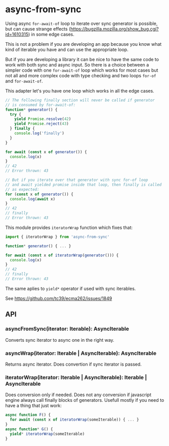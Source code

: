 # async-from-sync

Using async `for-await-of` loop to iterate over sync generator is possible, but can cause strange effects (https://bugzilla.mozilla.org/show_bug.cgi?id=1610315) in some edge cases.

This is not a problem if you are developing an app because you know what kind of iterable you have and can use the appropriate loop.

But if you are developing a library it can be nice to have the same code to work with both sync and async input. So there is a choice between a simpler code with one `for-await-of` loop which works for most cases but not all and more complex code with type checking and two loops `for-of` and `for-await-of`.

This adapter let's you have one loop which works in all the edge cases.

```js
// The following finally section will never be called if generator
// is consumed by for-await-of:
function* generator() {
  try {
    yield Promise.resolve(42)
    yield Promise.reject(43)
  } finally {
    console.log('finally')
  }
}

for await (const x of generator()) {
  console.log(x)
}
// 42
// Error thrown: 43

// But if you iterate over that generator with sync for-of loop
// and await yielded promise inside that loop, then finally is called
// as expected:
for (const x of generator()) {
  console.log(await x)
}
// 42
// finally
// Error thrown: 43
```

This module provides `iteratorWrap` function which fixes that:
```js
import { iteratorWrap } from 'async-from-sync'

function* generator() { ... }

for await (const x of iteratorWrap(generator())) {
  console.log(x)
}
// 42
// finally
// Error thrown: 43
```

The same aplies to `yield*` operator if used with sync iterables.

See https://github.com/tc39/ecma262/issues/1849

## API

### asyncFromSync(iterator: Iterable): AsyncIterable

Converts sync iterator to async one in the right way.

### asyncWrap(iterator: Iterable | AsyncIterable): AsyncIterable

Returns async iterator. Does convertion if sync iterator is passed.

### iteratorWrap(iterator: Iterable | AsyncIterable): Iterable | AsyncIterable

Does conversion only if needed. Does not any conversion if javascript engine always call finally blocks of generators.
Usefull mostly if you need to have a thing that just work:
```js
async function F() {
  for await (const x of iteratorWrap(someIterable)) { ... }
}
async function* G() {
  yield* iteratorWrap(someIterable)
}
```
